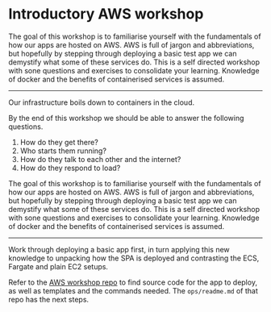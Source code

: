 # Introductory AWS workshop

The goal of this workshop is to familiarise yourself with the fundamentals of how our apps are hosted on AWS. AWS is full of jargon and abbreviations, but hopefully by stepping through deploying a basic test app we can demystify what some of these services do. This is a self directed workshop with sone questions and exercises to consolidate your learning. Knowledge of docker and the benefits of containerised services is assumed.

---

Our infrastructure boils down to containers in the cloud.

By the end of this workshop we should be able to answer the following questions.

1. How do they get there?
2. Who starts them running?
3. How do they talk to each other and the internet?
4. How do they respond to load?

The goal of this workshop is to familiarise yourself with the fundamentals of how our apps are hosted on AWS. AWS is full of jargon and abbreviations, but hopefully by stepping through deploying a basic test app we can demystify what some of these services do. This is a self directed workshop with sone questions and exercises to consolidate your learning. Knowledge of docker and the benefits of containerised services is assumed.

---

Work through deploying a basic app first, in turn applying this new knowledge to unpacking how the SPA is deployed and contrasting the ECS, Fargate and plain EC2 setups.

Refer to the [AWS workshop repo](https://github.com/miamollie/aws-workshop) to find source code for the app to deploy, as well as templates and the commands needed. The `ops/readme.md` of that repo has the next steps.

